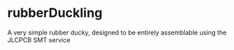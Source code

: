 # rubberDuckling
A very simple rubber ducky, designed to be entirely assemblable using the JLCPCB SMT service
